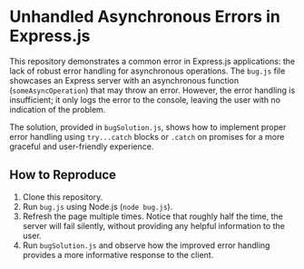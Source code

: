 # Unhandled Asynchronous Errors in Express.js

This repository demonstrates a common error in Express.js applications: the lack of robust error handling for asynchronous operations.  The `bug.js` file showcases an Express server with an asynchronous function (`someAsyncOperation`) that may throw an error.  However, the error handling is insufficient; it only logs the error to the console, leaving the user with no indication of the problem.

The solution, provided in `bugSolution.js`, shows how to implement proper error handling using `try...catch` blocks or `.catch` on promises for a more graceful and user-friendly experience.

## How to Reproduce

1. Clone this repository.
2. Run `bug.js` using Node.js (`node bug.js`).
3. Refresh the page multiple times.  Notice that roughly half the time, the server will fail silently, without providing any helpful information to the user.
4.  Run `bugSolution.js` and observe how the improved error handling provides a more informative response to the client.